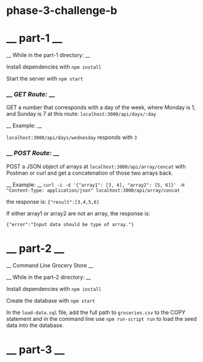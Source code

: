 # phase-3-challenge-b

# __ part-1 __

__ While in the part-1 directory: __

Install dependencies with ```npm install```

Start the server with ```npm start```

### __ _GET Route:_ __

GET a number that corresponds with a day of the week, where Monday is 1, and
Sunday is 7 at this route: ```localhost:3000/api/days/:day```

__ Example: __

```localhost:3000/api/days/wednesday``` responds with ```3```

### __ _POST Route:_ __

POST a JSON object of arrays at ```localhost:3000/api/array/concat```
with Postman or curl and get a concatenation of those two arrays back.

__ Example: __
```curl -i -d '{"array1": [3, 4], "array2": [5, 6]}' -H "Content-Type: application/json" localhost:3000/api/array/concat```

the response is: ```{"result":[3,4,5,6]```

If either array1 or array2 are not an array, the response is:

```{"error":"Input data should be type of array."}```

# __ part-2 __

__ Command Line Grocery Store __

__ While in the part-2 directory: __

Install dependencies with ```npm install```

Create the database with ```npm start```

In the ```load-data.sql``` file, add the full path to ```groceries.csv```
to the COPY statement and in the command line use ```npm run-script run``` to
load the seed data into the database.

# __ part-3 __
